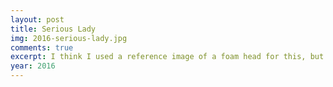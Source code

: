 ```yaml
---
layout: post
title: Serious Lady
img: 2016-serious-lady.jpg
comments: true
excerpt: I think I used a reference image of a foam head for this, but I forgot.
year: 2016
---
```

